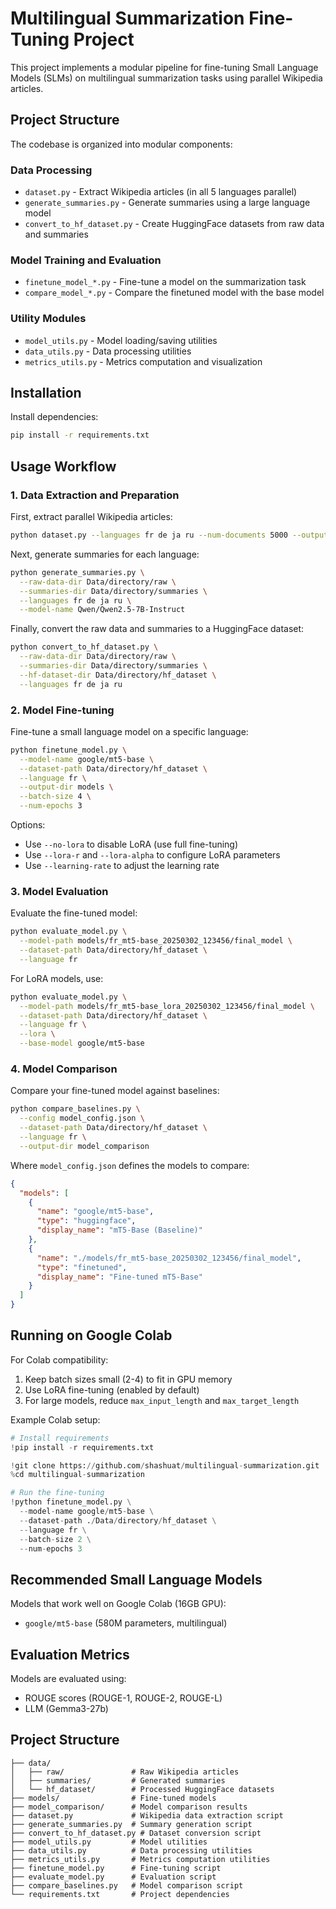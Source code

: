 # Multilingual Summarization Fine-Tuning Project

This project implements a modular pipeline for fine-tuning Small Language Models (SLMs) on multilingual summarization tasks using parallel Wikipedia articles.

## Project Structure

The codebase is organized into modular components:

### Data Processing
- `dataset.py` - Extract Wikipedia articles (in all 5 languages parallel)
- `generate_summaries.py` - Generate summaries using a large language model
- `convert_to_hf_dataset.py` - Create HuggingFace datasets from raw data and summaries

### Model Training and Evaluation
- `finetune_model_*.py` - Fine-tune a model on the summarization task
- `compare_model_*.py` - Compare the finetuned model with the base model

### Utility Modules
- `model_utils.py` - Model loading/saving utilities
- `data_utils.py` - Data processing utilities
- `metrics_utils.py` - Metrics computation and visualization

## Installation

Install dependencies:

```bash
pip install -r requirements.txt
```

## Usage Workflow

### 1. Data Extraction and Preparation

First, extract parallel Wikipedia articles:

```bash
python dataset.py --languages fr de ja ru --num-documents 5000 --output-dir Data/directory/raw
```

Next, generate summaries for each language:

```bash
python generate_summaries.py \
  --raw-data-dir Data/directory/raw \
  --summaries-dir Data/directory/summaries \
  --languages fr de ja ru \
  --model-name Qwen/Qwen2.5-7B-Instruct
```

Finally, convert the raw data and summaries to a HuggingFace dataset:

```bash
python convert_to_hf_dataset.py \
  --raw-data-dir Data/directory/raw \
  --summaries-dir Data/directory/summaries \
  --hf-dataset-dir Data/directory/hf_dataset \
  --languages fr de ja ru
```

### 2. Model Fine-tuning

Fine-tune a small language model on a specific language:

```bash
python finetune_model.py \
  --model-name google/mt5-base \
  --dataset-path Data/directory/hf_dataset \
  --language fr \
  --output-dir models \
  --batch-size 4 \
  --num-epochs 3
```

Options:
- Use `--no-lora` to disable LoRA (use full fine-tuning)
- Use `--lora-r` and `--lora-alpha` to configure LoRA parameters
- Use `--learning-rate` to adjust the learning rate

### 3. Model Evaluation

Evaluate the fine-tuned model:

```bash
python evaluate_model.py \
  --model-path models/fr_mt5-base_20250302_123456/final_model \
  --dataset-path Data/directory/hf_dataset \
  --language fr
```

For LoRA models, use:
```bash
python evaluate_model.py \
  --model-path models/fr_mt5-base_lora_20250302_123456/final_model \
  --dataset-path Data/directory/hf_dataset \
  --language fr \
  --lora \
  --base-model google/mt5-base
```

### 4. Model Comparison

Compare your fine-tuned model against baselines:

```bash
python compare_baselines.py \
  --config model_config.json \
  --dataset-path Data/directory/hf_dataset \
  --language fr \
  --output-dir model_comparison
```

Where `model_config.json` defines the models to compare:

```json
{
  "models": [
    {
      "name": "google/mt5-base",
      "type": "huggingface",
      "display_name": "mT5-Base (Baseline)"
    },
    {
      "name": "./models/fr_mt5-base_20250302_123456/final_model",
      "type": "finetuned",
      "display_name": "Fine-tuned mT5-Base"
    }
  ]
}
```

## Running on Google Colab

For Colab compatibility:
1. Keep batch sizes small (2-4) to fit in GPU memory
2. Use LoRA fine-tuning (enabled by default)
3. For large models, reduce `max_input_length` and `max_target_length`

Example Colab setup:
```python
# Install requirements
!pip install -r requirements.txt

!git clone https://github.com/shashuat/multilingual-summarization.git
%cd multilingual-summarization

# Run the fine-tuning
!python finetune_model.py \
  --model-name google/mt5-base \
  --dataset-path ./Data/directory/hf_dataset \
  --language fr \
  --batch-size 2 \
  --num-epochs 3
```

## Recommended Small Language Models

Models that work well on Google Colab (16GB GPU):
- `google/mt5-base` (580M parameters, multilingual)


## Evaluation Metrics

Models are evaluated using:
- ROUGE scores (ROUGE-1, ROUGE-2, ROUGE-L)
- LLM (Gemma3-27b)

## Project Structure

```
├── data/
│   ├── raw/               # Raw Wikipedia articles
│   ├── summaries/         # Generated summaries
│   └── hf_dataset/        # Processed HuggingFace datasets
├── models/                # Fine-tuned models
├── model_comparison/      # Model comparison results
├── dataset.py             # Wikipedia data extraction script
├── generate_summaries.py  # Summary generation script
├── convert_to_hf_dataset.py # Dataset conversion script
├── model_utils.py         # Model utilities
├── data_utils.py          # Data processing utilities
├── metrics_utils.py       # Metrics computation utilities
├── finetune_model.py      # Fine-tuning script
├── evaluate_model.py      # Evaluation script
├── compare_baselines.py   # Model comparison script
└── requirements.txt       # Project dependencies
```